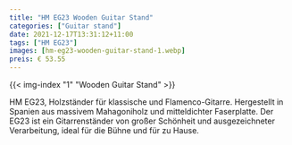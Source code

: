 ```yaml
---
title: "HM EG23 Wooden Guitar Stand"
categories: ["Guitar stand"]
date: 2021-12-17T13:31:12+11:00
tags: ["HM EG23"]
images: [hm-eg23-wooden-guitar-stand-1.webp]
preis: € 53.55
---
```


{{< img-index "1" "Wooden Guitar Stand" >}}

HM EG23, Holzständer für klassische und Flamenco-Gitarre. Hergestellt in Spanien aus massivem Mahagoniholz und mitteldichter Faserplatte. Der EG23 ist ein Gitarrenständer von großer Schönheit und ausgezeichneter Verarbeitung, ideal für die Bühne und für zu Hause.
